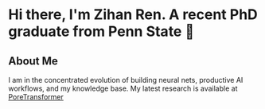 # Hi there, I'm Zihan Ren. A recent PhD graduate from Penn State 👋

## About Me
I am in the concentrated evolution of building neural nets, productive AI workflows, and my knowledge base. My latest research is available at [PoreTransformer](https://github.com/ZihanRen/poretransformer)



<!---
ZihanRen/ZihanRen is a ✨ special ✨ repository because its `README.md` (this file) appears on your GitHub profile.
You can click the Preview link to take a look at your changes.
--->
